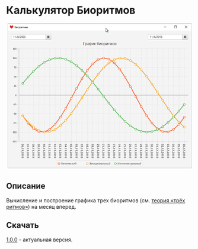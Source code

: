 # Калькулятор Биоритмов
![Screenshot](Screenshot.png)

## Описание
Вычисление и построение графика трех биоритмов (см. [теория «трёх ритмов»](https://ru.wikipedia.org/wiki/Биоритм#Теория_«трёх_ритмов»)) на месяц вперед.

## Скачать
[1.0.0](https://github.com/dev-gvs/biorhytms/releases/tag/1.0.0) - актуальная версия.
